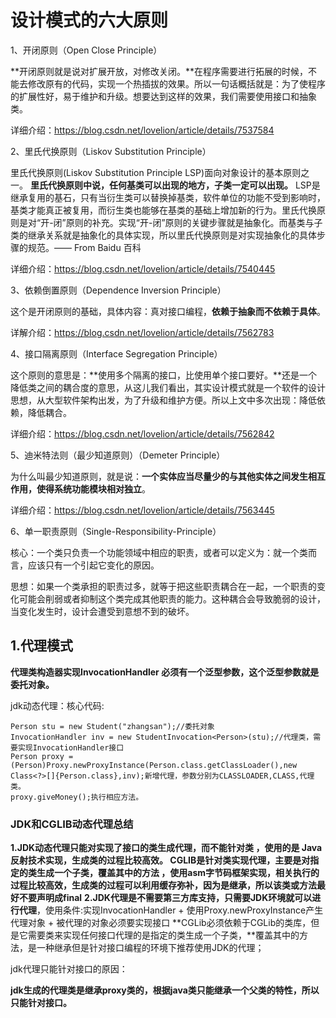 # 设计模式的六大原则   

1、开闭原则（Open Close Principle）

**开闭原则就是说对扩展开放，对修改关闭。**在程序需要进行拓展的时候，不能去修改原有的代码，实现一个热插拔的效果。所以一句话概括就是：为了使程序的扩展性好，易于维护和升级。想要达到这样的效果，我们需要使用接口和抽象类。

详细介绍：https://blog.csdn.net/lovelion/article/details/7537584

 

2、里氏代换原则（Liskov Substitution Principle）

里氏代换原则(Liskov Substitution Principle LSP)面向对象设计的基本原则之一。 **里氏代换原则中说，任何基类可以出现的地方，子类一定可以出现。** LSP是继承复用的基石，只有当衍生类可以替换掉基类，软件单位的功能不受到影响时，基类才能真正被复用，而衍生类也能够在基类的基础上增加新的行为。里氏代换原则是对“开-闭”原则的补充。实现“开-闭”原则的关键步骤就是抽象化。而基类与子类的继承关系就是抽象化的具体实现，所以里氏代换原则是对实现抽象化的具体步骤的规范。—— From Baidu 百科

详细介绍：https://blog.csdn.net/lovelion/article/details/7540445

3、依赖倒置原则（Dependence Inversion Principle）

这个是开闭原则的基础，具体内容：真对接口编程，**依赖于抽象而不依赖于具体**。

详解介绍：https://blog.csdn.net/lovelion/article/details/7562783

4、接口隔离原则（Interface Segregation Principle）

这个原则的意思是：**使用多个隔离的接口，比使用单个接口要好。**还是一个降低类之间的耦合度的意思，从这儿我们看出，其实设计模式就是一个软件的设计思想，从大型软件架构出发，为了升级和维护方便。所以上文中多次出现：降低依赖，降低耦合。

详细介绍：https://blog.csdn.net/lovelion/article/details/7562842

5、迪米特法则（最少知道原则）（Demeter Principle）

为什么叫最少知道原则，就是说：**一个实体应当尽量少的与其他实体之间发生相互作用，使得系统功能模块相对独立**。

详细介绍：https://blog.csdn.net/lovelion/article/details/7563445

6、单一职责原则（Single-Responsibility-Principle）

核心：一个类只负责一个功能领域中相应的职责，或者可以定义为：就一个类而言，应该只有一个引起它变化的原因。 

思想：如果一个类承担的职责过多，就等于把这些职责耦合在一起，一个职责的变化可能会削弱或者抑制这个类完成其他职责的能力。这种耦合会导致脆弱的设计，当变化发生时，设计会遭受到意想不到的破坏。



## 1.代理模式

**代理类构造器实现InvocationHandler   必须有一个泛型参数，这个泛型参数就是委托对象。**

jdk动态代理：核心代码:

```
Person stu = new Student("zhangsan");//委托对象
InvocationHandler inv = new StudentInvocation<Person>(stu);//代理类，需要实现InvocationHandler接口
Person proxy = (Person)Proxy.newProxyInstance(Person.class.getClassLoader(),new Class<?>[]{Person.class},inv);新增代理，参数分别为CLASSLOADER,CLASS,代理类。
proxy.giveMoney();执行相应方法。
```



### JDK和CGLIB动态代理总结

**1.JDK动态代理只能对实现了接口的类生成代理，而不能针对类 ，使用的是 Java反射技术实现，生成类的过程比较高效。
CGLIB是针对类实现代理，主要是对指定的类生成一个子类，覆盖其中的方法 ，使用asm字节码框架实现，相关执行的过程比较高效，生成类的过程可以利用缓存弥补，因为是继承，所以该类或方法最好不要声明成final**
**2.JDK代理是不需要第三方库支持，只需要JDK环境就可以进行代理**，使用条件:实现InvocationHandler + 使用Proxy.newProxyInstance产生代理对象 + 被代理的对象必须要实现接口
**CGLib必须依赖于CGLib的类库，但是它需要类来实现任何接口代理的是指定的类生成一个子类，**覆盖其中的方法，是一种继承但是针对接口编程的环境下推荐使用JDK的代理；



jdk代理只能针对接口的原因：

**jdk生成的代理类是继承proxy类的，根据java类只能继承一个父类的特性，所以只能针对接口。**
